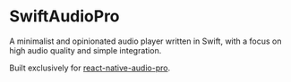 # SwiftAudioPro

A minimalist and opinionated audio player written in Swift, with a focus on high audio quality and simple integration.

Built exclusively for [react-native-audio-pro](https://github.com/evergrace-co/react-native-audio-pro).
